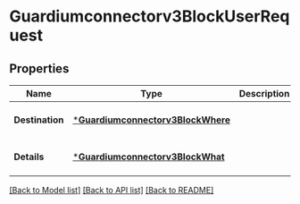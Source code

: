 # Guardiumconnectorv3BlockUserRequest

## Properties
Name | Type | Description | Notes
------------ | ------------- | ------------- | -------------
**Destination** | [***Guardiumconnectorv3BlockWhere**](guardiumconnectorv3BlockWhere.md) |  | [optional] [default to null]
**Details** | [***Guardiumconnectorv3BlockWhat**](guardiumconnectorv3BlockWhat.md) |  | [optional] [default to null]

[[Back to Model list]](../README.md#documentation-for-models) [[Back to API list]](../README.md#documentation-for-api-endpoints) [[Back to README]](../README.md)

